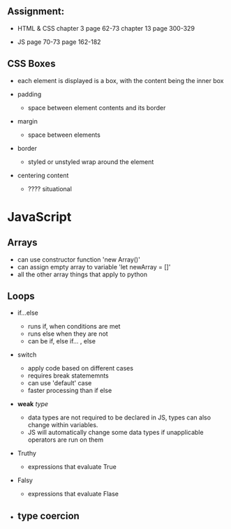 ## Assignment:

- HTML & CSS
chapter 3 page 62-73
chapter 13 page 300-329

- JS
page 70-73
page 162-182

## CSS Boxes

- each element is displayed is a box, with the content being the inner box

- padding
  - space between element contents and its border

- margin
  - space between elements

- border
  - styled or unstyled wrap around the element

- centering content
  - ???? situational

# JavaScript

## Arrays

- can use constructor function 'new Array()'
- can assign empty array to variable 'let newArray = []'
- all the other array things that apply to python

## Loops

- if...else
  - runs if, when conditions are met
  - runs else when they are not
  - can be if, else if... , else

- switch
  - apply code based on different cases
  - requires break statememnts
  - can use 'default' case
  - faster processing than if else

- **weak** *type*
  - data types are not required to be declared in JS, types can also change within variables.
  - JS will automatically change some data types if unapplicable operators are run on them

- Truthy 
  - expressions that evaluate True

- Falsy
  - expressions that evaluate Flase

- type coercion
  -   